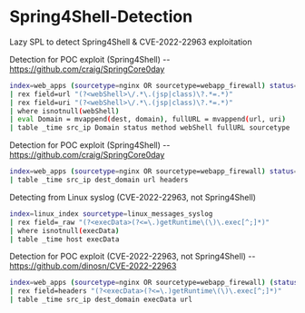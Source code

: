 # Spring4Shell-Detection
Lazy SPL to detect Spring4Shell & CVE-2022-22963 exploitation


Detection for POC exploit (Spring4Shell) -- https://github.com/craig/SpringCore0day 
```sh
index=web_apps (sourcetype=nginx OR sourcetype=webapp_firewall) status=200
| rex field=url "(?<webShell>\/.*\.(jsp|class)\?.*=.*)" 
| rex field=uri "(?<webShell>\/.*\.(jsp|class)\?.*=.*)"
| where isnotnull(webShell) 
| eval Domain = mvappend(dest, domain), fullURL = mvappend(url, uri)
| table _time src_ip Domain status method webShell fullURL sourcetype
```

Detection for POC exploit (Spring4Shell) -- https://github.com/craig/SpringCore0day 
```sh
index=web_apps (sourcetype=nginx OR sourcetype=webapp_firewall) status=200 (method=POST OR method=GET) (url=*.jsp* OR *.class*)
| table _time src_ip dest_domain url headers
```

Detecting from Linux syslog (CVE-2022-22963, not Spring4Shell)
```sh
index=linux_index sourcetype=linux_messages_syslog 
| rex field=_raw "(?<execData>(?<=\.)getRuntime\(\)\.exec[^;]*)"
| where isnotnull(execData)
| table _time host execData
```

Detection for POC exploit (CVE-2022-22963, not Spring4Shell) -- https://github.com/dinosn/CVE-2022-22963 
```sh
index=web_apps (sourcetype=nginx OR sourcetype=webapp_firewall) (status=200 OR status=500) method=POST url="/functionRouter" // Better not to specify URL as anyone can change this
| rex field=headers "(?<execData>(?<=\.)getRuntime\(\)\.exec[^;]*)"
| table _time src_ip dest_domain execData url
```
